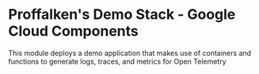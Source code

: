 <!--
SPDX-FileCopyrightText: 2022 Matthew Macdonald-Wallace <matt@doics.co>

SPDX-License-Identifier: MIT-Modern-Variant
-->

# Proffalken's Demo Stack - Google Cloud Components

This module deploys a demo application that makes use of containers and functions to generate logs, traces, and metrics for Open Telemetry
